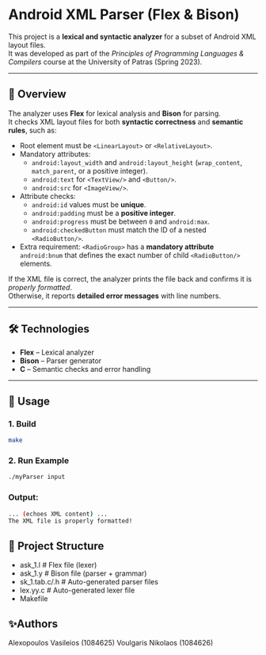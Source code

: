 # Android XML Parser (Flex & Bison)

This project is a **lexical and syntactic analyzer** for a subset of Android XML layout files.  
It was developed as part of the *Principles of Programming Languages & Compilers* course at the University of Patras (Spring 2023).

---

## 📌 Overview
The analyzer uses **Flex** for lexical analysis and **Bison** for parsing.  
It checks XML layout files for both **syntactic correctness** and **semantic rules**, such as:

- Root element must be `<LinearLayout>` or `<RelativeLayout>`.
- Mandatory attributes:
  - `android:layout_width` and `android:layout_height` (`wrap_content`, `match_parent`, or a positive integer).
  - `android:text` for `<TextView/>` and `<Button/>`.
  - `android:src` for `<ImageView/>`.
- Attribute checks:
  - `android:id` values must be **unique**.
  - `android:padding` must be a **positive integer**.
  - `android:progress` must be between `0` and `android:max`.
  - `android:checkedButton` must match the ID of a nested `<RadioButton/>`.
- Extra requirement: `<RadioGroup>` has a **mandatory attribute** `android:bnum` that defines the exact number of child `<RadioButton/>` elements.

If the XML file is correct, the analyzer prints the file back and confirms it is *properly formatted*.  
Otherwise, it reports **detailed error messages** with line numbers.

---

## 🛠️ Technologies
- **Flex** – Lexical analyzer
- **Bison** – Parser generator
- **C** – Semantic checks and error handling

---

## 🚀 Usage

### 1. Build
```bash
make
```

### 2. Run Example
```bash
./myParser input
```

### Output:
```bash
... (echoes XML content) ...
The XML file is properly formatted!
```

## 📂 Project Structure
- ask_1.l          # Flex file (lexer)
- ask_1.y          # Bison file (parser + grammar)
- sk_1.tab.c/.h   # Auto-generated parser files
- lex.yy.c       # Auto-generated lexer file
- Makefile


## ✨Authors
Alexopoulos Vasileios (1084625)
Voulgaris Nikolaos (1084626)
